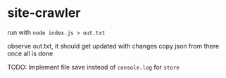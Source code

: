 # site-crawler

run with `node index.js > out.txt`

observe out.txt, it should get updated with changes
copy json from there once all is done

TODO: Implement file save instead of `console.log` for `store`
